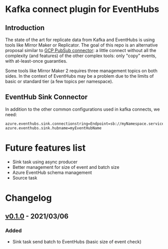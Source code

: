 # Kafka connect plugin for EventHubs

## Introduction 

The state of the art for replicate data from Kafka and EventHubs is using tools like Mirror Maker or Replicator.
The goal of this repo is an alternative proposal similar to [GCP PubSub connector]: a little connect without 
all the complexity (and features) of the other complex tools: only "copy" events, with at-least-once guaranties.

Some tools like Mirror Maker 2 requires three management topics on both sides. In the context of EventHubs may be
a problem due to the limits of basic or standard tier (a few topics per namespace).

## EventHub Sink  Connector

In addition to the other common configurations used in kafka connects, we need:

```properties
azure.eventhubs.sink.connectionstring=Endpoint=sb://myNamespace.servicebus.windows.net/;SharedAccessKeyName=myAccessKeyName;SharedAccessKey=03+gdcNCLMoCcXzJzBIQoKH3ZG57+TJk+nemRM1v1i4=
azure.eventhubs.sink.hubname=myEventHubName
```

# Future features list

* Sink task using async producer
* Better management for size of event and batch size
* Azure EventHub schema management
* Source task

# Changelog

## [v0.1.0] - 2021/03/06

### Added

- Sink task send batch to EventHubs (basic size of event check)







[v0.1.0]: https://github.com/dariocazas/eventhub-kafka-connect/releases/tag/v0.1.0

[GCP PubSub connector]: https://github.com/GoogleCloudPlatform/pubsub/tree/master/kafka-connector